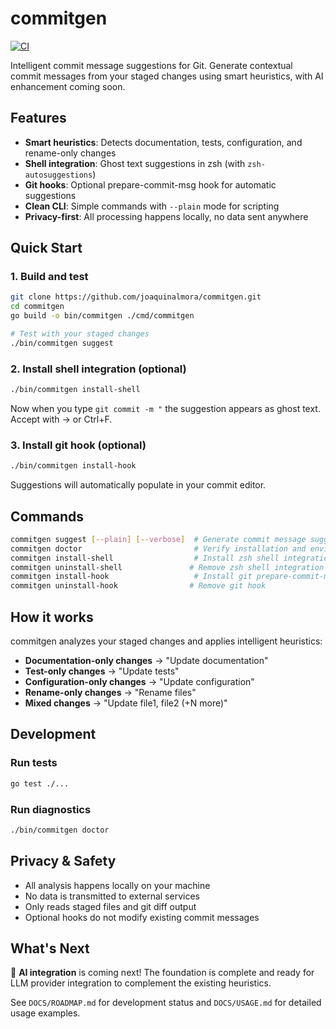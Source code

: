 # commitgen

[![CI](https://github.com/joaquinalmora/commitgen/actions/workflows/ci.yml/badge.svg)](https://github.com/joaquinalmora/commitgen/actions/workflows/ci.yml)

Intelligent commit message suggestions for Git. Generate contextual commit messages from your staged changes using smart heuristics, with AI enhancement coming soon.

## Features

- **Smart heuristics**: Detects documentation, tests, configuration, and rename-only changes
- **Shell integration**: Ghost text suggestions in zsh (with `zsh-autosuggestions`)
- **Git hooks**: Optional prepare-commit-msg hook for automatic suggestions
- **Clean CLI**: Simple commands with `--plain` mode for scripting
- **Privacy-first**: All processing happens locally, no data sent anywhere

## Quick Start

### 1. Build and test

```bash
git clone https://github.com/joaquinalmora/commitgen.git
cd commitgen
go build -o bin/commitgen ./cmd/commitgen

# Test with your staged changes
./bin/commitgen suggest
```

### 2. Install shell integration (optional)

```bash
./bin/commitgen install-shell
```

Now when you type `git commit -m "` the suggestion appears as ghost text. Accept with → or Ctrl+F.

### 3. Install git hook (optional)

```bash
./bin/commitgen install-hook
```

Suggestions will automatically populate in your commit editor.

## Commands

```bash
commitgen suggest [--plain] [--verbose]  # Generate commit message suggestion
commitgen doctor                         # Verify installation and environment
commitgen install-shell                  # Install zsh shell integration
commitgen uninstall-shell               # Remove zsh shell integration  
commitgen install-hook                   # Install git prepare-commit-msg hook
commitgen uninstall-hook                # Remove git hook
```

## How it works

commitgen analyzes your staged changes and applies intelligent heuristics:

- **Documentation-only changes** → "Update documentation"
- **Test-only changes** → "Update tests"
- **Configuration-only changes** → "Update configuration"
- **Rename-only changes** → "Rename files"
- **Mixed changes** → "Update file1, file2 (+N more)"

## Development

### Run tests

```bash
go test ./...
```

### Run diagnostics

```bash
./bin/commitgen doctor
```

## Privacy & Safety

- All analysis happens locally on your machine
- No data is transmitted to external services  
- Only reads staged files and git diff output
- Optional hooks do not modify existing commit messages

## What's Next

🚀 **AI integration** is coming next! The foundation is complete and ready for LLM provider integration to complement the existing heuristics.

See `DOCS/ROADMAP.md` for development status and `DOCS/USAGE.md` for detailed usage examples.
